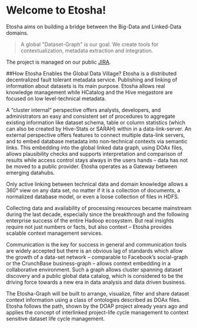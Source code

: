 
Welcome to Etosha!
===============

Etosha aims on building a bridge between the Big-Data and Linked-Data domains.

> A global "Dataset-Graph" is our goal. We create tools for contextualization, metadata extraction and integration. 

The project is managed on our public <a href="https://etosha.atlassian.net">JIRA</a>.

##How Etosha Enables the Global Data Village?
Etosha is a distributed decentralized fault tolerant metadata service. Publishing and linking of information about datasets is its main purpose. Etosha allows real knowledge management while HCatalog and the Hive megastore are focused on low level-technical metadata.

A “cluster internal” perspective offers analysts, developers, and administrators an easy and consistent set of procedures to aggregate existing information like dataset schema, table or column statistics (which can also be created by Hive-Stats or SARAH) within in a data-link-server. An external perspective offers features to connect multiple data-link servers, and to embed database metadata into non-technical contexts via semantic links. This embedding into the global linked data graph, using DOAx files, allows plausibility checks and supports interpretation and comparison of results while access control stays always in the users hands – data has not be moved to a public provider. Etosha operates as a Gateway between emerging datahubs.

Only active linking between technical data and domain knowledge allows a 360° view on any data set, no matter if it is a collection of documents, a normalized database model, or even a loose collection of files in HDFS.

Collecting data and availability of processing resources became mainstream during the last decade, especially since the breakthrough and the following enterprise success of the entire Hadoop ecosystem. But real insights require not just numbers or facts, but also context – Etosha provides scalable context management services.

Communication is the key for success in general and communication tools are widely accepted but there is an obvious lag of standards which allow the growth of a data-set network – comparable to Facebook’s social-graph or the CrunchBase business-graph – allows context embedding in a collaborative environment. Such a graph allows cluster spanning dataset discovery and a public global data catalog, which is considered to be the driving force towards a new era in data analysis and data driven business.

The Etosha-Graph will be built to arrange, visualize, filter and share dataset context information using a class of ontologies described as DOAx files. Etosha follows the path, shown by the DOAP project already years ago and applies the concept of interlinked project-life cycle management to context sensitive dataset life cycle management.
